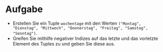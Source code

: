 # Aufgabe

- Erstellen Sie ein Tuple `wochentage` mit den Werten `("Montag", "Dienstag", "Mittwoch", "Donnerstag", "Freitag", "Samstag", "Sonntag")`.
- Greifen Sie mithilfe negativer Indizes auf das letzte und das vorletzte Element des Tuples zu und geben Sie diese aus.